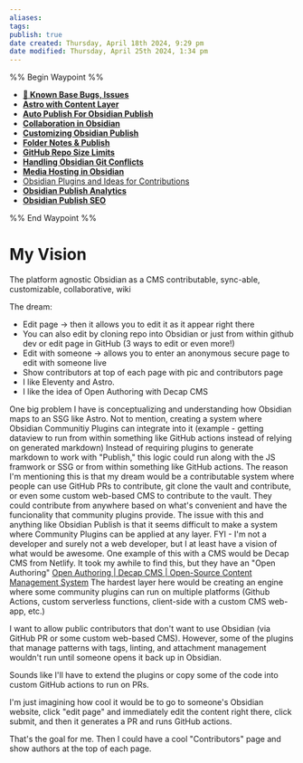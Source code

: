 ```yaml
---
aliases: 
tags: 
publish: true
date created: Thursday, April 18th 2024, 9:29 pm
date modified: Thursday, April 25th 2024, 1:34 pm
---
```


%% Begin Waypoint %%
- **[🐛 Known Base Bugs, Issues](🐛%20Known%20Base%20Bugs,%20Issues.md)**
- **[Astro with Content Layer](Astro%20with%20Content%20Layer.md)**
- **[Auto Publish For Obsidian Publish](Auto%20Publish%20For%20Obsidian%20Publish.md)**
- **[Collaboration in Obsidian](Collaboration%20in%20Obsidian.md)**
- **[Customizing Obsidian Publish](Customizing%20Obsidian%20Publish.md)**
- **[Folder Notes & Publish](Folder%20Notes%20&%20Publish.md)**
- **[GitHub Repo Size Limits](GitHub%20Repo%20Size%20Limits.md)**
- **[Handling Obsidian Git Conflicts](Handling%20Obsidian%20Git%20Conflicts.md)**
- **[Media Hosting in Obsidian](Media%20Hosting%20in%20Obsidian.md)**
- [Obsidian Plugins and Ideas for Contributions](Obsidian%20Plugins%20and%20Ideas%20for%20Contributions.md)
- **[Obsidian Publish Analytics](Obsidian%20Publish%20Analytics.md)**
- **[Obsidian Publish SEO](Obsidian%20Publish%20SEO.md)**

%% End Waypoint %%
# My Vision
The platform agnostic Obsidian as a CMS contributable, sync-able, customizable, collaborative, wiki

The dream:
- Edit page -> then it allows you to edit it as it appear right there
- You can also edit by cloning repo into Obsidian or just from within github dev or edit page in GitHub (3 ways to edit or even more!)
- Edit with someone -> allows you to enter an anonymous secure page to edit with someone live
- Show contributors at top of each page with pic and contributors page
- I like Eleventy and Astro.
- I like the idea of Open Authoring with Decap CMS

One big problem I have is conceptualizing and understanding how Obsidian maps to an SSG like Astro. Not to mention, creating a system where Obsidian Communitiy Plugins can integrate into it (example - getting dataview to run from within something like GitHub actions instead of relying on generated markdown) Instead of requiring plugins to generate markdown to work with "Publish," this logic could run along with the JS framwork or SSG or from within something like GitHub actions. The reason I'm mentioning this is that my dream would be a contributable system where people can use GitHub PRs to contribute, git clone the vault and contribute, or even some custom web-based CMS to contribute to the vault. They could contribute from anywhere based on what's convenient and have the funcionality that community plugins provide. The issue with this and anything like Obsidian Publish is that it seems difficult to make a system where Community Plugins can be applied at any layer. FYI - I'm not a developer and surely not a web developer, but I at least have a vision of what would be awesome. One example of this with a CMS would be Decap CMS from Netlify. It took my awhile to find this, but they have an "Open Authoring" [Open Authoring | Decap CMS | Open-Source Content Management System](https://decapcms.org/docs/open-authoring/ "Open Authoring | Decap CMS | Open-Source Content Management System
(https://decapcms.org/docs/open-authoring/)") The hardest layer here would be creating an engine where some community plugins can run on multiple platforms (Github Actions, custom serverless functions, client-side with a custom CMS web-app, etc.)

I want to allow public contributors that don't want to use Obsidian (via GitHub PR or some custom web-based CMS). However, some of the plugins that manage patterns with tags, linting, and attachment management wouldn't run until someone opens it back up in Obsidian.  

Sounds like I'll have to extend the plugins or copy some of the code into custom GitHub actions to run on PRs.
    
I'm just imagining how cool it would be to go to someone's Obsidian website, click "edit page" and immediately edit the content right there, click submit, and then it generates a PR and runs GitHub actions. 
    
That's the goal for me. Then I could have a cool "Contributors" page and show authors at the top of each page.